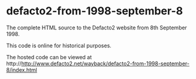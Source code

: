 defacto2-from-1998-september-8
==============================

The complete HTML source to the Defacto2 website from 8th September 1998.

This code is online for historical purposes.

The hosted code can be viewed at http://http://www.defacto2.net/wayback/defacto2-from-1998-september-8/index.html
